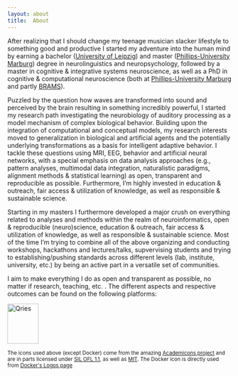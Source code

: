 ```yaml
---
layout: about
title:  About
---
```



After realizing that I should change my teenage musician slacker lifestyle to something good and productive I started my adventure into the human mind by earning a bachelor ([University of Leipzig](https://www.uni-leipzig.de/en/)) and master ([Phillips-University Marburg](https://www.uni-marburg.de/en)) degree in neurolinguistics and neuropsychology, followed by a master in cognitive & integrative systems neuroscience, as well as a PhD in cognitive & computational neuroscience (both at [Phillips-University Marburg](https://www.uni-marburg.de/en) and partly [BRAMS](https://www.brams.org/en/)).

Puzzled by the question how waves are transformed into sound and perceived by the brain resulting in something incredibly powerful, I started my research path investigating the neurobiology of auditory processing as a model mechanism of complex biological behavior. Building upon the integration of computational and conceptual models, my research interests moved
to generalization in biological and artificial agents and the potentially underlying transformations as a basis for intelligent adaptive behavior. I tackle these questions using MRI, EEG, behavior and artificial neural networks, with a special emphasis on data analysis approaches (e.g., pattern analyses, multimodal data integration, naturalistic paradigms, alignment methods & statistical learning) as open, transparent and reproducible as possible. Furthermore,
I’m highly invested in education & outreach, fair access & utilization of knowledge, as well as
responsible & sustainable science.

Starting in my masters I furthermore developed a major crush on everything related to analyses and methods within the realm of neuroinformatics, open & reproducible (neuro)science, education & outreach, fair access & utilization of knowledge, as well as responsible & sustainable science. Most of the time I’m trying to combine all of the above organizing and conducting workshops, hackathons and lectures/talks, supvervising students and trying to establishing/pushing standards across different levels (lab, institute, university, etc.) by being an active part in a versatile set of communities.

I aim to make everything I do as open and transparent as possible, no matter if research, teaching, etc. . The different aspects and respective outcomes can be found on the following platforms:

<link rel="stylesheet" href="https://cdn.jsdelivr.net/gh/jpswalsh/academicons/css/academicons.min.css">
<a itemprop="sameAs" href="https://scholar.google.de/citations?user=4NPhFFgAAAAJ&amp;hl=en" target="_blank" rel="noopener">
<i class="ai ai-google-scholar big-icon ai-3x"></i>
</a>
<a itemprop="sameAs" href="https://www.biorxiv.org/search/author1%3APeer%2BHerholz%20jcode%3Abiorxiv%20numresults%3A10%20sort%3Arelevance-rank%20format_result%3Astandard" target="_blank" rel="noopener">
<i class="ai ai-biorxiv big-icon ai-3x"></i>
</a>
<a itemprop="sameAs" href="https://psyarxiv.com/discover?q=author%3Apeer%20herholz" target="_blank" rel="noopener">
<i class="ai ai-psyarxiv big-icon ai-3x"></i>
</a>
<a itemprop="sameAs" href="https://publons.com/researcher/3795528/peer-herholz/" target="_blank" rel="noopener">
<i class="ai ai-publons big-icon ai-3x"></i>
</a>
<a itemprop="sameAs" href="https://orcid.org/0000-0002-9840-6257" target="_blank" rel="noopener">
<i class="ai ai-orcid big-icon ai-3x"></i>
</a>
<a itemprop="sameAs" href="https://figshare.com/authors/Peer_Herholz/4514716" target="_blank" rel="noopener">
<i class="ai ai-figshare big-icon ai-3x"></i>
</a>
<a itemprop="sameAs" href="https://osf.io/69jnf/" target="_blank" rel="noopener">
<i class="ai ai-osf big-icon ai-3x"></i>
</a>
<a itemprop="sameAs" href="https://zenodo.org/search?page=1&size=20&q=author:peer%20herholz&keywords=BIDS&keywords=Data%20Organization&keywords=Electrophysiology&keywords=neuroimaging&keywords=Functional%20MRI" target="_blank" rel="noopener">
<i class="ai ai-zenodo big-icon ai-3x"></i>
</a>
<a itemprop="sameAs" href="https://www.zotero.org/peerherholz" target="_blank" rel="noopener">
<i class="ai ai-zotero big-icon ai-3x"></i>
</a> <a itemprop="sameAs" href="https://hub.docker.com/u/peerherholz" target="_blank" rel="noopener">
<img alt="Qries" src="https://www.docker.com/wp-content/uploads/2022/03/horizontal-logo-monochromatic-white.png" width="70" height="90">
</a>


<sub>The icons used above (except Docker) come from the amazing [Academicons project](https://jpswalsh.github.io/academicons/) and are in parts licensed under [SIL OFL 1.1](https://scripts.sil.org/cms/scripts/page.php?site_id=nrsi&id=OFL), as well as [MIT](https://opensource.org/licenses/mit-license.html). The Docker icon is directly used from [Docker's Logos page](https://www.docker.com/company/newsroom/media-resources)<sub>
     